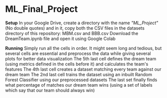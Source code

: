 # ML_Final_Project
**Setup**
In your Google Drive, create a directory with the name _"ML_Project"_ (No double quotes) and in it, copy both the CSV files in the datasets directory of this repository: MBM.csv and BBB.csv
Download the DreamTeam.ipynb file and open it using Google Colab

**Running**
Simply run all the cells in order. It might seem long and tedious, but several cells are essential and preprocess the data while giving several plots for better data visualization
The 5th last cell defines the dream team (using metrics defined in the cells before it) and calculates the team's features
The 4th last cell creates a dataset matching every team against our dream team
The 2nd last cell trains the dataset using an inbuilt Random Forest Classifier using our preprocessed datasets
The last set finally finds what percentage of matches our dream team wins (using a set of labels which say that our team should always win)
